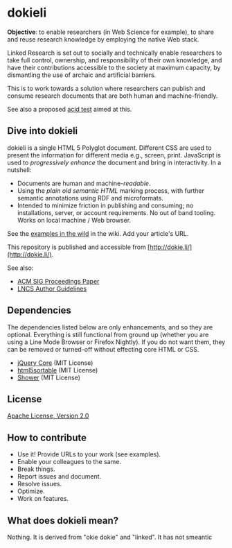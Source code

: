 # dokieli

**Objective**: to enable researchers (in Web Science for example), to share and
reuse research knowledge by employing the native Web stack.

Linked Research is set out to socially and technically enable researchers to
take full control, ownership, and responsibility of their own knowledge, and
have their contributions accessible to the society at maximum capacity, by
dismantling the use of archaic and artificial barriers.

This is to work towards a solution where researchers can publish and consume
research documents that are both human and machine-friendly.

See also a proposed [acid test](http://csarven.ca/enabling-accessible-knowledge#acid-test)
aimed at this.

## Dive into dokieli
dokieli is a single HTML 5 Polyglot document. Different CSS are used to
present the information for different media e.g., screen, print. JavaScript is
used to <em>progressively enhance</em> the document and bring in interactivity.
In a nutshell:

* Documents are human and machine-<em>readable</em>.
* Using the <em>plain old semantic HTML</em> marking process, with further
semantic annotations using RDF and microformats.
* Intended to minimize friction in publishing and consuming; no installations,
server, or account requirements. No out of band tooling. Works on local machine
/ Web browser.

See the [examples in the wild](https://github.com/linkeddata/dokieli/wiki#examples-in-the-wild)
in the wiki. Add your article's URL.

This repository is published and accessible from [http://dokie.li/](http://dokie.li/).

See also:
* [ACM SIG Proceedings Paper](http://linked-research.270a.info/acm-sigproc-sp)
* [LNCS Author Guidelines](http://linked-research.270a.info/lncs-splnproc)

## Dependencies
The dependencies listed below are only enhancements, and so they are optional.
Everything is still functional from ground up (whether you are using a Line Mode
Browser or Firefox Nightly). If you do not want them, they can be removed or
turned-off without effecting core HTML or CSS.

* [jQuery Core](http://jquery.com/) (MIT License)
* [html5sortable](https://github.com/voidberg/html5sortable) (MIT License)
* [Shower](https://github.com/shower/shower) (MIT License)

## License
[Apache License, Version 2.0](http://www.apache.org/licenses/LICENSE-2.0)

## How to contribute
* Use it! Provide URLs to your work (see examples).
* Enable your colleagues to the same.
* Break things.
* Report issues and document.
* Resolve issues.
* Optimize.
* Work on features.

## What does dokieli mean?
Nothing. It is derived from "okie dokie" and "linked". It has not smeantic
